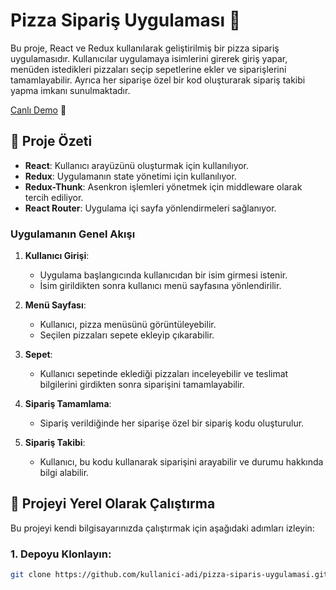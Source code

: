 # Pizza Sipariş Uygulaması 🍕

Bu proje, React ve Redux kullanılarak geliştirilmiş bir pizza sipariş uygulamasıdır. Kullanıcılar uygulamaya isimlerini girerek giriş yapar, menüden istedikleri pizzaları seçip sepetlerine ekler ve siparişlerini tamamlayabilir. Ayrıca her siparişe özel bir kod oluşturarak sipariş takibi yapma imkanı sunulmaktadır.

[Canlı Demo](https://yummy-pizzas.netlify.app/) 📍

## 🎯 Proje Özeti

- **React**: Kullanıcı arayüzünü oluşturmak için kullanılıyor.
- **Redux**: Uygulamanın state yönetimi için kullanılıyor.
- **Redux-Thunk**: Asenkron işlemleri yönetmek için middleware olarak tercih ediliyor.
- **React Router**: Uygulama içi sayfa yönlendirmeleri sağlanıyor.

### Uygulamanın Genel Akışı

1. **Kullanıcı Girişi**:
   - Uygulama başlangıcında kullanıcıdan bir isim girmesi istenir.
   - İsim girildikten sonra kullanıcı menü sayfasına yönlendirilir.

2. **Menü Sayfası**:
   - Kullanıcı, pizza menüsünü görüntüleyebilir.
   - Seçilen pizzaları sepete ekleyip çıkarabilir.

3. **Sepet**:
   - Kullanıcı sepetinde eklediği pizzaları inceleyebilir ve teslimat bilgilerini girdikten sonra siparişini tamamlayabilir.

4. **Sipariş Tamamlama**:
   - Sipariş verildiğinde her siparişe özel bir sipariş kodu oluşturulur.

5. **Sipariş Takibi**:
   - Kullanıcı, bu kodu kullanarak siparişini arayabilir ve durumu hakkında bilgi alabilir.

## 🚀 Projeyi Yerel Olarak Çalıştırma

Bu projeyi kendi bilgisayarınızda çalıştırmak için aşağıdaki adımları izleyin:

### 1. Depoyu Klonlayın:

```bash
git clone https://github.com/kullanici-adi/pizza-siparis-uygulamasi.git
